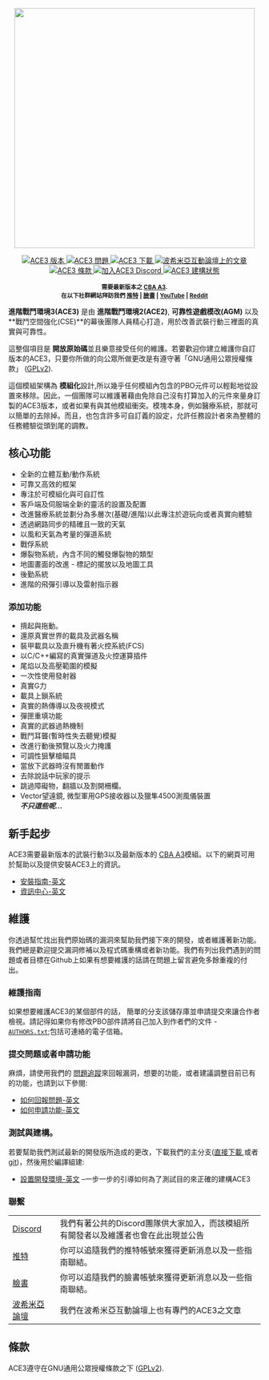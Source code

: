 <p align="center">
    <img src="https://github.com/acemod/ACE3/raw/master/extras/assets/logo/black/ACE3-Logo.jpg" width="480">
</p>

<p align="center">
    <a href="https://github.com/acemod/ACE3/releases/latest">
        <img src="https://img.shields.io/badge/Version-3.14.1-blue.svg?style=flat-square" alt="ACE3 版本">
    </a>
    <a href="https://github.com/acemod/ACE3/issues">
        <img src="https://img.shields.io/github/issues-raw/acemod/ACE3.svg?style=flat-square&label=Issues" alt="ACE3 問題">
    </a>
    <a href="https://github.com/acemod/ACE3/releases">
        <img src="https://img.shields.io/github/downloads/acemod/ACE3/total.svg?style=flat-square&label=Downloads" alt="ACE3 下載">
    </a>
    <a href="https://forums.bistudio.com/topic/181341-ace3-a-collaborative-merger-between-agm-cse-and-ace/?p=2859670">
        <img src="https://img.shields.io/badge/BIF-Thread-lightgrey.svg?style=flat-square" alt="波希米亞互動論壇上的文章">
    </a>
    <a href="https://github.com/acemod/ACE3/blob/master/LICENSE">
        <img src="https://img.shields.io/badge/License-GPLv2-red.svg?style=flat-square" alt="ACE3 條款">
    </a>
    <a href="https://acemod.org/discord">
        <img src="https://img.shields.io/badge/Discord-Join-darkviolet.svg?style=flat-square" alt="加入ACE3 Discord">
    </a>
    <a href="https://circleci.com/gh/acemod/ACE3">
        <img src="https://circleci.com/gh/acemod/ACE3.svg?style=svg" alt="ACE3 建構狀態">
    </a>
</p>

<p align="center">
    <sup><strong>需要最新版本之 <a href="https://github.com/CBATeam/CBA_A3/releases">CBA A3</a>.<br/>
    在以下社群網站拜訪我們 <a href="https://twitter.com/ACE3Mod">推特</a> | <a href="https://www.facebook.com/ACE3Mod">臉書</a> | <a href="https://www.youtube.com/c/ACE3Mod">YouTube</a> | <a href="https://www.reddit.com/r/arma/search?q=ACE&restrict_sr=on&sort=new&t=all">Reddit</a></strong></sup>
</p>

**進階戰鬥環境3(ACE3)** 是由 **進階戰鬥環境2(ACE2)**, **可靠性遊戲模改(AGM)** 以及 **戰鬥空間強化(CSE)**的幕後團隊人員精心打造，用於改善武裝行動三裡面的真實與可靠性。

這整個項目是 **開放原始碼**並且樂意接受任何的維護。若要歡迎你建立維護你自訂版本的ACE3，只要你所做的向公眾所做更改是有遵守著「GNU通用公眾授權條款」 ([GPLv2](https://github.com/acemod/ACE3/blob/master/LICENSE)).

這個模組架構為 **模組化**設計,所以幾乎任何模組內包含的PBO元件可以輕鬆地從設置來移除。因此，一個團隊可以維護著藉由免除自己沒有打算加入的元件來量身訂製的ACE3版本，或者如果有與其他模組衝突。模塊本身，例如醫療系統，那就可以簡單的去除掉。而且，也包含許多可自訂義的設定，允許任務設計者來為整體的任務體驗從頭到尾的調教。

## 核心功能

- 全新的立體互動/動作系統
- 可靠又高效的框架
- 專注於可模組化與可自訂性
- 客戶端及伺服端全新的靈活的設置及配置
- 改進醫療系統並劃分為多層次(基礎/進階)以此專注於遊玩向或者真實向體驗
- 透過網路同步的精確且一致的天氣
- 以風和天氣為考量的彈道系統
- 戰俘系統
- 爆裂物系統，內含不同的觸發爆裂物的類型
- 地圖畫面的改進 - 標記的擺放以及地圖工具
- 後勤系統
- 進階的飛彈引導以及雷射指示器

### 添加功能

- 揹起與拖動。
- 還原真實世界的載具及武器名稱
- 裝甲載具以及直升機有著火控系統(FCS)
- 以C/C++編寫的真實彈道及火控運算插件
- 尾焰以及高壓範圍的模擬
- 一次性使用發射器
- 真實G力
- 載具上鎖系統
- 真實的熱傳導以及夜視模式
- 彈匣重填功能
- 真實的武器過熱機制
- 戰鬥耳聾(暫時性失去聽覺)模擬
- 改進行動後預覽以及火力掩護
- 可調性狙擊槍瞄具
- 當放下武器時沒有閒置動作
- 去除說話中玩家的提示
- 跳過障礙物，翻牆以及割開柵欄。
- Vector望遠鏡, 微型軍用GPS接收器以及獵隼4500測風儀裝置<br>
***不只這些呢...***

## 新手起步

ACE3需要最新版本的武裝行動3以及最新版本的 <a href="https://github.com/CBATeam/CBA_A3/releases">CBA A3</a>模組。以下的網頁可用於幫助以及提供安裝ACE3上的資訊。
- [安裝指南-英文](https://ace3.acemod.org/wiki/user/installation-guide.html)
- [資訊中心-英文](https://ace3.acemod.org/wiki/user/information-center.html)

## 維護

你透過幫忙找出我們原始碼的漏洞來幫助我們接下來的開發，或者維護著新功能。我們總是歡迎提交漏洞修補以及程式碼重構或者新功能。我們有列出我們遇到的問題或者目標在Github上如果有想要維護的話請在問題上留言避免多餘重複的付出。

### 維護指南

如果想要維護ACE3的某個部件的話， 簡單的分支該儲存庫並申請提交來讓合作者檢視。請記得如果你有修改PBO部件請將自己加入到作者們的文件 - [`AUTHORS.txt`](https://github.com/acemod/ACE3/blob/master/AUTHORS.txt);包括可連絡的電子信箱。

### 提交問題或者申請功能

麻煩，請使用我們的 [問題追蹤](https://github.com/acemod/ACE3/issues)來回報漏洞，想要的功能，或者建議調整目前已有的功能，也請到以下參閱:
- [如何回報問題-英文](https://ace3.acemod.org/wiki/user/how-to-report-an-issue.html)
- [如何申請功能-英文](https://ace3.acemod.org/wiki/user/how-to-make-a-feature-request.html)

### 測試與建構。

若要幫助我們測試最新的開發版所造成的更改，下載我們的主分支([直接下載](https://github.com/acemod/ACE3/archive/master.zip),或者 [git](https://help.github.com/articles/fetching-a-remote/))，然後用於編譯組建:

- [設置開發環境-英文](https://ace3.acemod.org/wiki/development/setting-up-the-development-environment.html) –一步一步的引導如何為了測試目的來正確的建構ACE3

### 聯繫

<table>
  <tr>
    <td><a href="https://acemod.org/discord">Discord</a></td>
    <td>我們有著公共的Discord團隊供大家加入，而該模組所有開發者以及維護者也會在此出現並公告</td>
  </tr>

  <tr>
    <td><a href="https://twitter.com/ACE3Mod">推特</a></td>
    <td>你可以追隨我們的推特帳號來獲得更新消息以及一些指南聯結。</td>
  </tr>
  <tr>
    <td><a href="https://www.facebook.com/ACE3Mod">臉書</a></td>
    <td>你可以追隨我們的臉書帳號來獲得更新消息以及一些指南聯結。</td>
  </tr>

  <tr>
    <td><a href="https://forums.bistudio.com/topic/181341-ace3-a-collaborative-merger-between-agm-cse-and-ace/?p=2859670">波希米亞論壇</a></td>
    <td>我們在波希米亞互動論壇上也有專門的ACE3之文章</td>
  </tr>  
</table>

## 條款

ACE3遵守在GNU通用公眾授權條款之下 ([GPLv2](https://github.com/acemod/ACE3/blob/master/LICENSE)).
